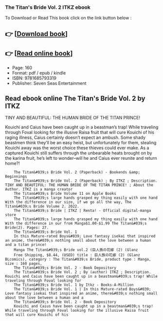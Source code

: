 ### The Titan's Bride Vol. 2 ITKZ ebook

To Download or Read This book click on the link button below :

## 👉  [**[Download book](http://ebooksharez.info/download.php?group=book&from=github.com&id=655552&lnk=1081 "Download book")**]

## 👉  [**[Read online book](http://ebooksharez.info/download.php?group=book&from=github.com&id=655552&lnk=1081 "Read online book")**]


* Page: 160
* Format: pdf / epub / kindle
* ISBN: 9781685793319
* Publisher: Seven Seas Entertainment



## Read ebook online The Titan's Bride Vol. 2  by ITKZ



TINY AND BEAUTIFUL: THE HUMAN BRIDE OF THE TITAN PRINCE!

 Kouichi and Caius have been caught up in a beastman’s trap! While traveling through Foval looking for the illusive Raisa fruit that will cure Kouichi of his raging illness, Caius certainly doesn’t expect an ambush. Some shady beastmen think they’ll be an easy heist, but unfortunately for them, stealing Kouichi away was the worst choice these thieves could ever make. As a captured Kouichi still suffers through the unbearable heats brought on by the karina fruit, he’s left to wonder–will he and Caius ever reunite and return home?!


        The Titan&#039;s Bride Vol. 2 (Paperback) - Bookends &amp; Beginnings
        The Titan&#039;s Bride Vol. 2 (Paperback) ; By ITKZ ; Description. TINY AND BEAUTIFUL: THE HUMAN BRIDE OF THE TITAN PRINCE! ; About the Author. ITKZ is a manga creator 
        ‎The Titan&#039;s Bride Volume 11 on Apple Books
        The Titan&#039;s large hands grasped my thing easily with one hand With the difference in our size, if we go all the way, The Titan&#039;s Bride Volume 2. 2022.
        The Titan&#039;s Bride | ITKZ | Renta! - Official digital-manga store
        The Titan&#039;s large hands grasped my thing easily with one hand With the difference in our from Manga$1.00-$1.99 The Titan&#039;s Bride(2). Pages: 27.
        The Titan&#039;s Bride Vol. 1
        In this Mature-rated Boys&#039; Love fantasy isekai that inspired an anime, there&#039;s nothing small about the love between a human and a titan prince!
        Manga The Titan&#039;s Bride vol.2 (巨人族の花嫁 (2) (Glanz
        Free Shipping, $8.44, (USED) title : 巨人族の花嫁 (2) (Glanz BLcomics), category : The Titan&#039;s Bride, product type : Manga, size : 160 pages, 
        The Titan&#039;s Bride Vol. 2 - Book Depository
        The Titan&#039;s Bride Vol. 2 ; By (author) ITKZ ; Description. Kouichi and Caius have been caught up in a beastman&#039;s trap! While traveling through Foval looking for 
        The Titan&#039;s Bride Vol. 1 by Itkz - Books-A-Million
        The Titan&#039;s Bride Vol. 1 | In this Mature-rated Boys&#039; Love fantasy isekai that inspired an anime, there&#039;s nothing small about the love between a human and a 
        The Titan&#039;s Bride Vol. 2 - Book Depository
        Kouichi and Caius have been caught up in a beastman&#039;s trap! While traveling through Foval looking for the illusive Raisa fruit that will cure Kouichi of his 
    




